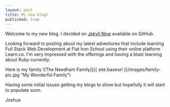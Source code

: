 ```yaml
---
layout: post
title: My new blog!
published: true
---
```


Welcome to my new blog. I decided on [Jekyll Now](https://github.com/barryclark/jekyll-now) available on GitHub.

Looking forward to posting about my latest adventures that include learning Full Stack Web Development at Flat Iron School using their online platform Learn.co. I'm very impressed with the offerings and having a blast learning about Ruby currently.

Here is my family
![The Needham Family]({{ site.baseurl }}/images/family-pic.jpg "My Wonderful Family")

Having some initial issues getting my blogs to show but hopefully it will start to populate soon.

Joshua

